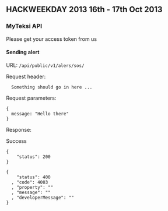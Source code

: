 ## HACKWEEKDAY 2013 16th - 17th Oct 2013

### MyTeksi API
Please get your access token from us


#### Sending alert
URL: `/api/public/v1/alers/sos/`

Request header:
```
  Something should go in here ...
```

Request parameters:
```
{
  message: "Hello there"
}
```

Response:

Success
```
{
    "status": 200
}
```

```
{
    "status": 400
  , "code": 4003
  , "property": ""
  , "message": ""
  , "developerMessage": ""
}
```
